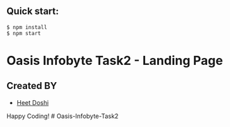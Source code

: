 ## Quick start:

```
$ npm install
$ npm start
````
# Oasis Infobyte Task2 - Landing Page

## Created BY
- [Heet Doshi](https://github.com/HS-doshi/) 

Happy Coding!
#   O a s i s - I n f o b y t e - T a s k 2 
 
 
